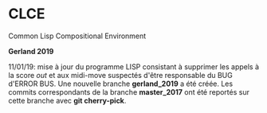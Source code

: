 CLCE
====

Common Lisp Compositional Environment

**Gerland 2019**

11/01/19: mise à jour du programme LISP consistant à supprimer les appels à la score *out* et aux midi-move suspectés d'être responsable du BUG d'ERROR BUS. Une nouvelle branche **gerland_2019** a été créée. Les commits correspondants de la branche **master_2017** ont été reportés sur cette branche avec **git cherry-pick**.
